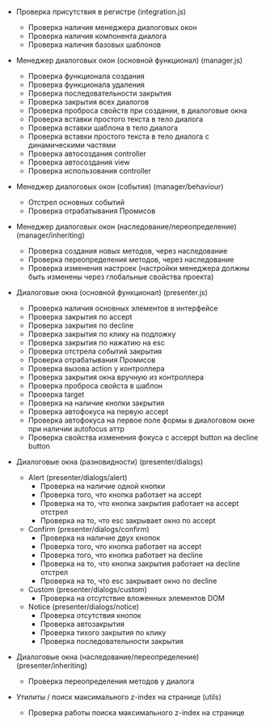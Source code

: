 * Проверка присутствия в регистре (integration.js)
	* Проверка наличия менеджера диалоговых окон
	* Проверка наличия компонента диалога
	* Проверка наличия базовых шаблонов

* Менеджер диалоговых окон (основной функционал) (manager.js)
	* Проверка функционала создания
	* Проверка функционала удаления
	* Проверка последовательности закрытия
	* Проверка закрытия всех диалогов
	* Проверка проброса свойств при создании, в диалоговые окна
	* Проверка вставки простого текста в тело диалога
	* Проверка вставки шаблона в тело диалога
	* Проверка вставки простого текста в тело диалога с динамическими частями
	* Проверка автосоздания controller
	* Проверка автосоздания view
	* Проверка использования controller
* Менеджер диалоговых окон (события) (manager/behaviour)
	* Отстрел основных событий
	* Проверка отрабатывания Промисов
* Менеджер диалоговых окон (наследование/переопределение) (manager/inheriting)
	* Проверка создания новых методов, через наследование
	* Проверка переопределения методов, через наследование
	* Проверка изменения настроек (настройки менеджера должны быть изменены через глобальные свойства проекта)

* Диалоговые окна (основной функционал) (presenter.js)
	* Проверка наличия основных элементов в интерфейсе
	* Проверка закрытия по accept
	* Проверка закрытия по decline
	* Проверка закрытия по клику на подложку
	* Проверка закрытия по нажатию на esc
	* Проверка отстрела событий закрытия
	* Проверка отрабатывания Промисов
	* Проверка вызова action у контроллера
	* Проверка закрытия окна вручную из контроллера
	* Проверка проброса свойста в шаблон
	* Проверка target
	* Проверка на наличие кнопки закрытия
	* Проверка автофокуса на первую accept
	* Проверка автофокуса на первое поле формы в диалоговом окне при наличии autofocus аттр
	* Проверка свойства изменения фокуса с acceppt button на decline button 
* Диалоговые окна (разновидности) (presenter/dialogs)
	* Alert (presenter/dialogs/alert)
		* Проверка на наличие одной кнопки
		* Проверка того, что кнопка работает на accept
		* Проверка на то, что кнопка закрытия работает на accept отстрел
		* Проверка на то, что esc закрывает окно по accept
	* Confirm (presenter/dialogs/confirm)
		* Проверка на наличие двух кнопок
		* Проверка того, что кнопка работает на accept
		* Проверка того, что кнопка работает на decline
		* Проверка на то, что кнопка закрытия работает на decline отстрел
		* Проверка на то, что esc закрывает окно по decline
	* Custom (presenter/dialogs/custom)
		* Проверка на отсутствие вложенных элементов DOM
	* Notice (presenter/dialogs/notice)
		* Проверка отсутствия кнопок
		* Проверка автозакрытия
		* Проверка тихого закрытия по клику
		* Проверка последовательности закрытия

* Диалоговые окна (наследование/переопределение) (presenter/inheriting)
	* Проверка переопределения методов у диалога

* Утилиты / поиск максимального z-index на странице (utils)
	* Проверка работы поиска максимального z-index на странице